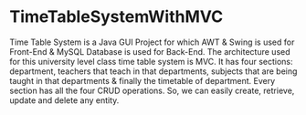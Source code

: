 # TimeTableSystemWithMVC
Time Table System is a Java GUI Project for which AWT & Swing is used for Front-End & MySQL Database is used for Back-End. The architecture used for this university level class time table system is MVC. It has four sections: department, teachers that teach in that departments, subjects that are being taught in that departments & finally the timetable of department. Every section has all the four CRUD operations. So, we can easily create, retrieve, update and delete any entity.
